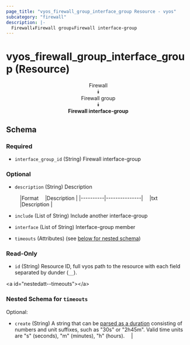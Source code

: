 ```yaml
---
page_title: "vyos_firewall_group_interface_group Resource - vyos"
subcategory: "firewall"
description: |- 
  Firewall⯯Firewall group⯯Firewall interface-group
---
```


# vyos_firewall_group_interface_group (Resource)
<center>

Firewall  
⯯  
Firewall group  
⯯  
**Firewall interface-group**


</center>

## Schema

### Required

- `interface_group_id` (String) Firewall interface-group

### Optional

- `description` (String) Description

    &emsp;|Format  &emsp;|Description  |
    |----------|---------------|
    &emsp;|txt     &emsp;|Description  |
- `include` (List of String) Include another interface-group
- `interface` (List of String) Interface-group member
- `timeouts` (Attributes) (see [below for nested schema](#nestedatt--timeouts))

### Read-Only

- `id` (String) Resource ID, full vyos path to the resource with each field separated by dunder (`__`).

&lt;a id=&#34;nestedatt--timeouts&#34;&gt;&lt;/a&gt;
### Nested Schema for `timeouts`

Optional:

- `create` (String) A string that can be [parsed as a duration](https://pkg.go.dev/time#ParseDuration) consisting of numbers and unit suffixes, such as &#34;30s&#34; or &#34;2h45m&#34;. Valid time units are &#34;s&#34; (seconds), &#34;m&#34; (minutes), &#34;h&#34; (hours).  &emsp;|
